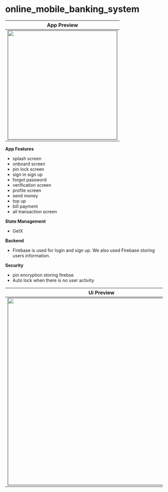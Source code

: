 # online_mobile_banking_system

|              App Preview             |
| :----------------------------------: |
| <a href="" target="_blank"><img src="https://github.com/azahar24/nirupay/assets/91890511/2da024be-410b-4f76-9323-55c112240a69" width="350"></a> |


**App Features**
- splash screen
- onboard screen
- pin lock screen
- sign in sign up
- forgot password
- verification screen
- profile screen
- send money
- top up
- bill payment
- all transaction screen

**State Management**
- GetX

**Backend**
- Firebase is used for login and sign up. We also used Firebase storing users information.

**Security**
- pin encryption storing firebse
- Auto lock when there is no user activity

|              Ui Preview             |
| :----------------------------------: |
| <a href="" target="_blank"><img src="https://github.com/azahar24/nirupay/assets/91890511/2da024be-410b-4f76-9323-55c112240a69" width="600"></a> |
